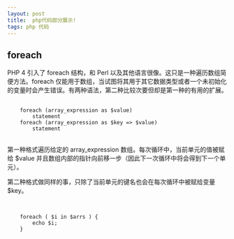 ```yaml
---
layout: post
title:  php代码部分展示!
tags: php 代码
---
```


## foreach

PHP 4 引入了 foreach 结构，和 Perl 以及其他语言很像。这只是一种遍历数组简便方法。foreach 仅能用于数组，当试图将其用于其它数据类型或者一个未初始化的变量时会产生错误。有两种语法，第二种比较次要但却是第一种的有用的扩展。

<pre class="line-numbers">
    <code class="language-php">
    foreach (array_expression as $value)
        statement
    foreach (array_expression as $key => $value)
        statement
</code>
</pre>

第一种格式遍历给定的 array_expression 数组。每次循环中，当前单元的值被赋给 $value 并且数组内部的指针向前移一步（因此下一次循环中将会得到下一个单元）。

第二种格式做同样的事，只除了当前单元的键名也会在每次循环中被赋给变量 $key。

<pre class="line-numbers">
    <code class="language-php">

    foreach ( $i in $arrs ) {
        echo $i;
    }

</code>
</pre>

